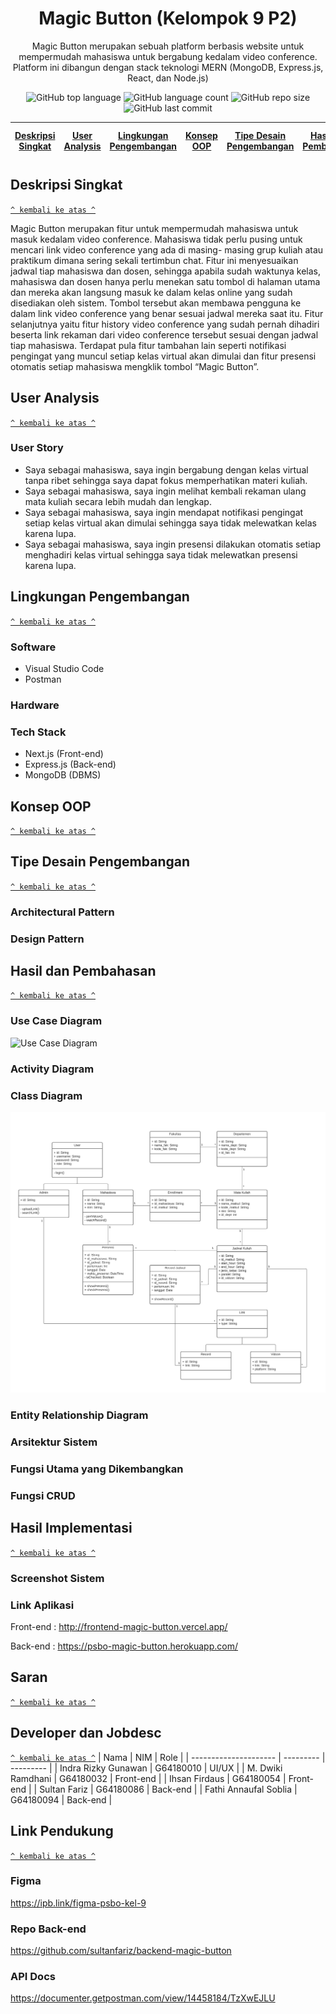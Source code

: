 <h1 align="center">Magic Button (Kelompok 9 P2)</h1>

<p align="center">Magic Button merupakan sebuah platform berbasis website untuk mempermudah mahasiswa untuk bergabung kedalam video conference. Platform ini dibangun dengan stack teknologi MERN (MongoDB, Express.js, React, dan Node.js)</p>

<div align="center">
    <img alt="GitHub top language" src="https://img.shields.io/github/languages/top/ihsanfir/frontend-magic-button?style=for-the-badge">
    <img alt="GitHub language count" src="https://img.shields.io/github/languages/count/ihsanfir/frontend-magic-button?style=for-the-badge">
    <img alt="GitHub repo size" src="https://img.shields.io/github/repo-size/ihsanfir/frontend-magic-button?style=for-the-badge">
    <img alt="GitHub last commit" src="https://img.shields.io/github/last-commit/ihsanfir/frontend-magic-button?style=for-the-badge">
</div>

| [Deskripsi Singkat](#deskripsi-singkat) | [User Analysis](#user-analysis) | [Lingkungan Pengembangan](#lingkungan-pengembangan) | [Konsep OOP](#konsep-oop) | [Tipe Desain Pengembangan](#tipe-desain-pengembangan) | [Hasil dan Pembahasan](#hasil-dan-pembahasan) | [Hasil Implementasi](#hasil-implementasi) | [Developer dan Jobdesc](#developer-dan-jobdesc) | [Saran](#saran) | [Link Pendukung](#link-pendukung) |
| :-------------------------------------: | :-----------------------------: | :-------------------------------------------------: | :-----------------------: | :---------------------------------------------------: | :-------------------------------------------: | :---------------------------------------: | :---------------------------------------------: | --------------- | --------------------------------- |

## Deskripsi Singkat

[`^ kembali ke atas ^`](#)

Magic Button merupakan fitur untuk mempermudah mahasiswa untuk masuk kedalam video conference. Mahasiswa tidak perlu pusing untuk mencari link video conference yang ada di masing- masing grup kuliah atau praktikum dimana sering sekali tertimbun chat. Fitur ini menyesuaikan jadwal tiap mahasiswa dan dosen, sehingga apabila sudah waktunya kelas, mahasiswa dan dosen hanya perlu menekan satu tombol di halaman utama dan mereka akan langsung masuk ke dalam kelas online yang sudah disediakan oleh sistem. Tombol tersebut akan membawa pengguna ke dalam link video conference yang benar sesuai jadwal mereka saat itu. Fitur selanjutnya yaitu fitur history video conference yang sudah pernah dihadiri beserta link rekaman dari video conference tersebut sesuai dengan jadwal tiap mahasiswa. Terdapat pula fitur tambahan lain seperti notifikasi pengingat yang muncul setiap kelas virtual akan dimulai dan fitur presensi otomatis setiap mahasiswa mengklik tombol “Magic Button”.

## User Analysis

[`^ kembali ke atas ^`](#)

### User Story

- Saya sebagai mahasiswa, saya ingin bergabung dengan kelas virtual tanpa ribet sehingga saya dapat fokus memperhatikan materi kuliah.
- Saya sebagai mahasiswa, saya ingin melihat kembali rekaman ulang mata kuliah secara lebih mudah dan lengkap.
- Saya sebagai mahasiswa, saya ingin mendapat notifikasi pengingat setiap kelas virtual akan dimulai sehingga saya tidak melewatkan kelas karena lupa.
- Saya sebagai mahasiswa, saya ingin presensi dilakukan otomatis setiap menghadiri kelas virtual sehingga saya tidak melewatkan presensi karena lupa.

## Lingkungan Pengembangan

[`^ kembali ke atas ^`](#)

### Software

- Visual Studio Code
- Postman

### Hardware

### Tech Stack

- Next.js (Front-end)
- Express.js (Back-end)
- MongoDB (DBMS)

## Konsep OOP

[`^ kembali ke atas ^`](#)

## Tipe Desain Pengembangan

[`^ kembali ke atas ^`](#)

### Architectural Pattern

### Design Pattern

## Hasil dan Pembahasan

[`^ kembali ke atas ^`](#)

### Use Case Diagram

![Use Case Diagram](https://user-images.githubusercontent.com/60083946/120787993-26959d80-c55a-11eb-9561-38c3bd235899.jpg)

### Activity Diagram

### Class Diagram

![Class Diagram](./public/class_diagram_revisi.png)

### Entity Relationship Diagram

### Arsitektur Sistem

### Fungsi Utama yang Dikembangkan

### Fungsi CRUD

## Hasil Implementasi

[`^ kembali ke atas ^`](#)

### Screenshot Sistem

### Link Aplikasi

Front-end : http://frontend-magic-button.vercel.app/

Back-end : https://psbo-magic-button.herokuapp.com/

## Saran

[`^ kembali ke atas ^`](#)

## Developer dan Jobdesc

[`^ kembali ke atas ^`](#)
| Nama | NIM | Role |
| --------------------- | --------- | --------- |
| Indra Rizky Gunawan | G64180010 | UI/UX |
| M. Dwiki Ramdhani | G64180032 | Front-end |
| Ihsan Firdaus | G64180054 | Front-end |
| Sultan Fariz | G64180086 | Back-end |
| Fathi Annaufal Soblia | G64180094 | Back-end |

## Link Pendukung

[`^ kembali ke atas ^`](#)

### Figma

https://ipb.link/figma-psbo-kel-9

### Repo Back-end

https://github.com/sultanfariz/backend-magic-button

### API Docs

https://documenter.getpostman.com/view/14458184/TzXwEJLU
